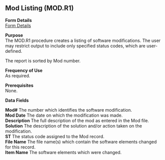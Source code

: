 ##  Mod Listing (MOD.R1)

<PageHeader />

**Form Details**  
[ Form Details ](MOD-R1-1/README.md)   

**Purpose**  
The MOD.R1 procedure creates a listing of software modifications. The user may
restrict output to include only specified status codes, which are user-
defined.  
  
The report is sorted by Mod number.

**Frequency of Use**  
As required.

**Prerequisites**  
None.

**Data Fields**

**Mod#** The number which identifies the software modification.  
**Mod Date** The date on which the modification was made.  
**Description** The full description of the mod as entered in the Mod file.  
**Solution** The description of the solution and/or action taken on the
modification.  
**ST** The status code assigned to the Mod record.  
**File Name** The file name(s) which contain the software elements changed for
this record.  
**Item Name** The software elements which were changed.  
  
<badge text= "Version 8.10.57" vertical="middle" />

<PageFooter />